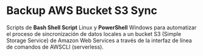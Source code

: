 # Backup AWS Bucket S3 Sync
Scripts de **Bash Shell Script** Linux y **PowerShell** Windows para automatizar el proceso de sincronización de datos locales a un bucket S3 (Simple Storage Service) de Amazon Web Services a través de la interfaz de línea de comandos de AWSCLI (serverless).